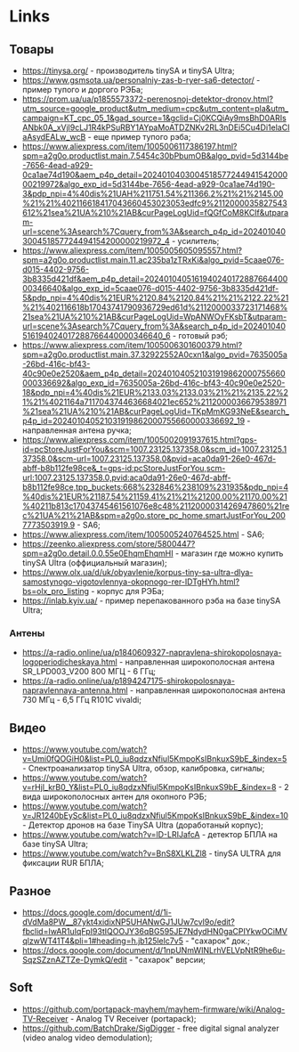 # Links

## Товары

- https://tinysa.org/ - производитель tinySA и tinySA Ultra;
- https://www.gsmsota.ua/personalniy-zas-b-ryer-sa6-detector/ - пример тупого и доргого РЭБа;
- https://prom.ua/ua/p1855573372-perenosnoj-detektor-dronov.html?utm_source=google_product&utm_medium=cpc&utm_content=pla&utm_campaign=KT_cpc_05_1&gad_source=1&gclid=Cj0KCQiAy9msBhD0ARIsANbk0A_xVjl9cLJ1R4kPSuRBY1AYpaMoATDZNKv2RL3nDEi5Cu4Di1elaCIaAsydEALw_wcB - еще пример тупого рэба;
- https://www.aliexpress.com/item/1005006117386197.html?spm=a2g0o.productlist.main.7.5454c30bPbumOB&algo_pvid=5d3144be-7656-4ead-a929-0ca1ae74d190&aem_p4p_detail=202401040300451857724494154200000219972&algo_exp_id=5d3144be-7656-4ead-a929-0ca1ae74d190-3&pdp_npi=4%40dis%21UAH%211751.54%211366.2%21%21%2145.00%21%21%402116618417043660453023053edfc9%2112000035827543612%21sea%21UA%210%21AB&curPageLogUid=fQGfCoM8KCIf&utparam-url=scene%3Asearch%7Cquery_from%3A&search_p4p_id=202401040300451857724494154200000219972_4 - усилитель;
- https://www.aliexpress.com/item/1005005605095557.html?spm=a2g0o.productlist.main.11.ac235ba1zTRxKi&algo_pvid=5caae076-d015-4402-9756-3b8335d421df&aem_p4p_detail=202401040516194024017288766440000346640&algo_exp_id=5caae076-d015-4402-9756-3b8335d421df-5&pdp_npi=4%40dis%21EUR%2120.84%2120.84%21%21%2122.22%21%21%402116618b17043741790936729ed61d%2112000033723171468%21sea%21UA%210%21AB&curPageLogUid=WpANWOyFKsbT&utparam-url=scene%3Asearch%7Cquery_from%3A&search_p4p_id=202401040516194024017288766440000346640_6 - готовый рэб;
- https://www.aliexpress.com/item/1005006301600379.html?spm=a2g0o.productlist.main.37.32922552A0cxn1&algo_pvid=7635005a-26bd-416c-bf43-40c90e0e2520&aem_p4p_detail=202401040521031919862000755660000336692&algo_exp_id=7635005a-26bd-416c-bf43-40c90e0e2520-18&pdp_npi=4%40dis%21EUR%2133.03%2133.03%21%21%2135.22%21%21%4021164a7117043744636684021ec652%2112000036679538971%21sea%21UA%210%21AB&curPageLogUid=TKpMmKG93NeE&search_p4p_id=202401040521031919862000755660000336692_19 - направленная антена ручка;
- https://www.aliexpress.com/item/1005002091937615.html?gps-id=pcStoreJustForYou&scm=1007.23125.137358.0&scm_id=1007.23125.137358.0&scm-url=1007.23125.137358.0&pvid=aca0da91-26e0-467d-abff-b8b112fe98ce&_t=gps-id:pcStoreJustForYou,scm-url:1007.23125.137358.0,pvid:aca0da91-26e0-467d-abff-b8b112fe98ce,tpp_buckets:668%232846%238109%231935&pdp_npi=4%40dis%21EUR%21187.54%21159.41%21%21%21200.00%21170.00%21%40211b813c17043745461561076e8c48%2112000031426947860%21rec%21UA%21%21AB&spm=a2g0o.store_pc_home.smartJustForYou_2007773503919.9 - SA6;
- https://www.aliexpress.com/item/1005005240764525.html - SA6;
- https://zeenko.aliexpress.com/store/5800447?spm=a2g0o.detail.0.0.55e0EhqmEhqmHI - магазин где можно купить tinySA Ultra (оффициальный магазин);
- https://www.olx.ua/d/uk/obyavlenie/korpus-tiny-sa-ultra-dlya-samostynogo-vigotovlennya-okopnogo-rer-IDTgHYh.html?bs=olx_pro_listing - корпус для РЭБа;
- https://inlab.kyiv.ua/ - пример перепакованного рэба на базе tinySA Ultra;

### Антены

- https://a-radio.online/ua/p1840609327-napravlena-shirokopolosnaya-logoperiodicheskaya.html - направленная широкополосная антена SR_LPD003_V200 800 МГЦ - 6 ГГц;
- https://a-radio.online/ua/p1894247175-shirokopolosnaya-napravlennaya-antenna.html - направленная широкополосная антена 730 МГц - 6,5 ГГц R101C vivaldi;

## Видео

- https://www.youtube.com/watch?v=Umi0fQOGiH0&list=PL0_iu8qdzxNfiul5KmpoKsIBnkuxS9bE_&index=5 - Спектроанализатор tinySA Ultra, обзор, калибровка, сигналы;
- https://www.youtube.com/watch?v=rHjl_krB0_Y&list=PL0_iu8qdzxNfiul5KmpoKsIBnkuxS9bE_&index=8 - 2 вида широкополосных антен для окопного РЭБ;
- https://www.youtube.com/watch?v=JR1240bEySc&list=PL0_iu8qdzxNfiul5KmpoKsIBnkuxS9bE_&index=10 - Детектор дронов на базе TinySA Ultra (доработаный корпус);
- https://www.youtube.com/watch?v=lD-LRIJafcA - детектор БПЛА на базе tinySA Ultra;
- https://www.youtube.com/watch?v=BnS8XLKLZl8 - tinySA ULTRA для фиксации RUR БПЛА;

## Разное 

- https://docs.google.com/document/d/1i-dVdMa8PW__87ykt4xidixNP5UHANwGJ1JUw7cvI9o/edit?fbclid=IwAR1uIqFpI93tIQOOJY36qBG595JE7NdydHN0gaCPIYkwOCiMVqlzwWT41T4&pli=1#heading=h.jb125lelc7v5 - "сахарок" док.;
- https://docs.google.com/document/d/1npUNmWINLrhVELVpNtR9he6u-SqzSZznAZTZe-DymkQ/edit - "сахарок" версии;

## Soft

- https://github.com/portapack-mayhem/mayhem-firmware/wiki/Analog-TV-Receiver - Analog TV Receiver (portapack);
- https://github.com/BatchDrake/SigDigger - free digital signal analyzer (video analog video demodulation);